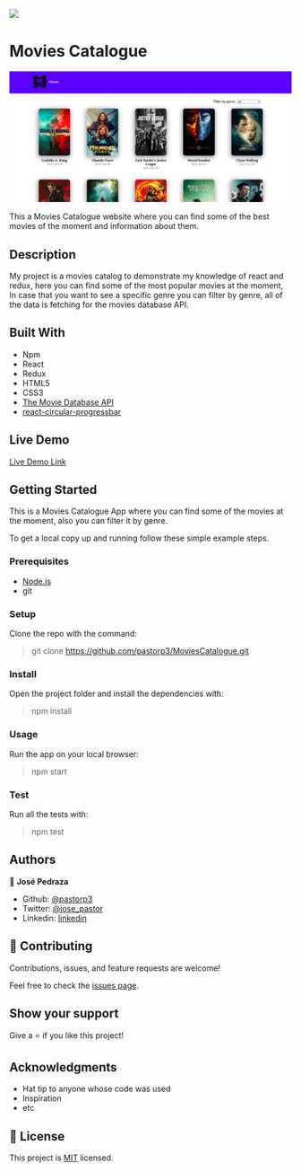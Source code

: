 ![](https://img.shields.io/badge/Microverse-blueviolet)

# Movies Catalogue
 
![ScreenShot](public/movies.png)

This a Movies Catalogue website where you can find some of the best movies of the moment and information about them.

## Description

My project is a movies catalog to demonstrate my knowledge of react and redux, here you can find some of the most popular movies at the moment, In case that you want to see a specific genre you can filter by genre, all of the data is fetching for the movies database API.


## Built With

- Npm
- React
- Redux
- HTML5
- CSS3
- [The Movie Database API](https://www.themoviedb.org/)
- [react-circular-progressbar](https://www.npmjs.com/package/react-circular-progressbar)

## Live Demo

[Live Demo Link](https://movies-cataloguejosepedraza.herokuapp.com/)


## Getting Started

This is a Movies Catalogue App where you can find some of the movies at the moment, also you can filter it by genre.


To get a local copy up and running follow these simple example steps.

### Prerequisites
- [Node.js](https://nodejs.org/en/) 
- git
### Setup
Clone the repo with the command:

> git clone https://github.com/pastorp3/MoviesCatalogue.git

### Install
Open the project folder and install the dependencies with:

> npm install 

### Usage

Run the app on your local browser:

> npm start

### Test

Run all the tests with:

> npm test

## Authors


👤 **José Pedraza**

- Github: [@pastorp3](https://github.com/pastorp3)
- Twitter: [@jose_pastor](https://twitter.com/jose_pastorp3 )
- Linkedin: [linkedin](https://www.linkedin.com/in/jos%C3%A9-pedraza-acevedo-ab700a1a9/)


## 🤝 Contributing

Contributions, issues, and feature requests are welcome!

Feel free to check the [issues page](issues/).

## Show your support

Give a ⭐️ if you like this project!

## Acknowledgments

- Hat tip to anyone whose code was used
- Inspiration
- etc

## 📝 License

This project is [MIT](lic.url) licensed.
